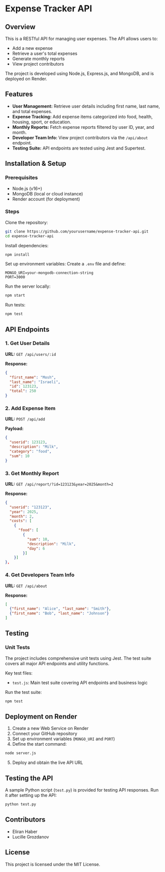 # Expense Tracker API

## Overview
This is a RESTful API for managing user expenses. The API allows users to:
* Add a new expense
* Retrieve a user's total expenses
* Generate monthly reports
* View project contributors

The project is developed using Node.js, Express.js, and MongoDB, and is deployed on Render.

## Features
* **User Management:** Retrieve user details including first name, last name, and total expenses.
* **Expense Tracking:** Add expense items categorized into food, health, housing, sport, or education.
* **Monthly Reports:** Fetch expense reports filtered by user ID, year, and month.
* **Developer Team Info:** View project contributors via the `/api/about` endpoint.
* **Testing Suite:** API endpoints are tested using Jest and Supertest.

## Installation & Setup

### Prerequisites
* Node.js (v16+)
* MongoDB (local or cloud instance)
* Render account (for deployment)

### Steps
Clone the repository:

```bash
git clone https://github.com/yourusername/expense-tracker-api.git
cd expense-tracker-api
```

Install dependencies:

```bash
npm install
```

Set up environment variables:
Create a `.env` file and define:

```env
MONGO_URI=your-mongodb-connection-string
PORT=3000
```

Run the server locally:

```bash
npm start
```

Run tests:

```bash
npm test
```

## API Endpoints

### 1. Get User Details
**URL:** `GET /api/users/:id`

**Response:**
```json
{
  "first_name": "Mosh",
  "last_name": "Israeli",
  "id": 123123,
  "total": 250
}
```

### 2. Add Expense Item
**URL:** `POST /api/add`

**Payload:**
```json
{
  "userid": 123123,
  "description": "Milk",
  "category": "food",
  "sum": 10
}
```

### 3. Get Monthly Report
**URL:** `GET /api/report/?id=123123&year=2025&month=2`

**Response:**
```json
{
  "userid": "123123",
  "year": 2025,
  "month": 2,
  "costs": [
    {
      "food": [
        {
          "sum": 10,
          "description": "Milk",
          "day": 6
        }]
    }]
},
```

### 4. Get Developers Team Info
**URL:** `GET /api/about`

**Response:**
```json
[
  {"first_name": "Alice", "last_name": "Smith"},
  {"first_name": "Bob", "last_name": "Johnson"}
]
```

## Testing

### Unit Tests
The project includes comprehensive unit tests using Jest. The test suite covers all major API endpoints and utility functions.

Key test files:
- `test.js`: Main test suite covering API endpoints and business logic

Run the test suite:

```bash
npm test
```

## Deployment on Render

1. Create a new Web Service on Render
2. Connect your GitHub repository
3. Set up environment variables (`MONGO_URI` and `PORT`)
4. Define the start command:

```bash
node server.js
```

5. Deploy and obtain the live API URL

## Testing the API
A sample Python script (`test.py`) is provided for testing API responses. Run it after setting up the API:

```bash
python test.py
```

## Contributors
* Eliran Haber
* Lucille Grozdanov

## License
This project is licensed under the MIT License.
